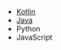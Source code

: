 - [Kotlin](Lenguajes_programacion/Kotlin.md)
- [Java](Lenguajes_programacion/Java.md)
- Python
- JavaScript